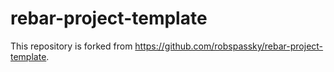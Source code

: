 rebar-project-template
======================

This repository is forked from https://github.com/robspassky/rebar-project-template.
